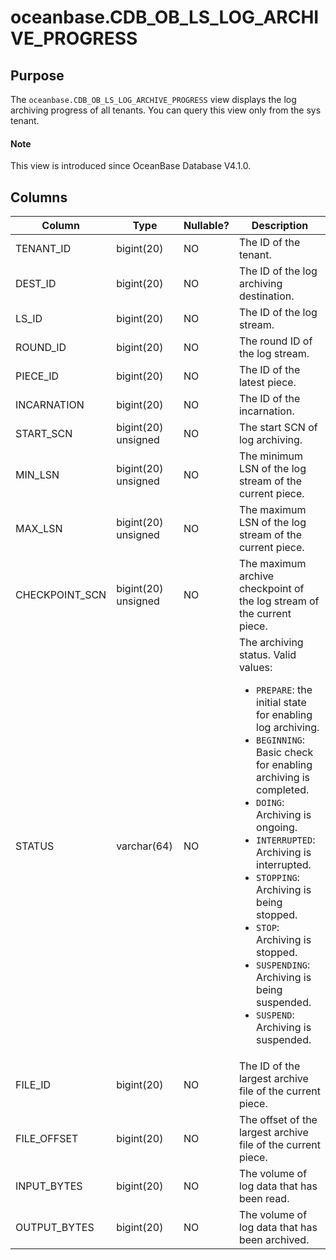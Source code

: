 # oceanbase.CDB_OB_LS_LOG_ARCHIVE_PROGRESS

## Purpose

The `oceanbase.CDB_OB_LS_LOG_ARCHIVE_PROGRESS` view displays the log archiving progress of all tenants. You can query this view only from the sys tenant. 

<main id="notice" type='explain'>

  <h4>Note</h4>

  <p>This view is introduced since OceanBase Database V4.1.0. </p>
</main>

## Columns

| **Column** | **Type** | **Nullable?** | **Description** |
| --- | --- | --- | --- |
| TENANT_ID | bigint(20) | NO | The ID of the tenant. |
| DEST_ID | bigint(20) | NO | The ID of the log archiving destination. |
| LS_ID | bigint(20) | NO | The ID of the log stream. |
| ROUND_ID | bigint(20) | NO | The round ID of the log stream. |
| PIECE_ID | bigint(20) | NO | The ID of the latest piece. |
| INCARNATION | bigint(20) | NO | The ID of the incarnation. |
| START_SCN | bigint(20) unsigned | NO | The start SCN of log archiving. |
| MIN_LSN | bigint(20) unsigned | NO | The minimum LSN of the log stream of the current piece. |
| MAX_LSN | bigint(20) unsigned | NO | The maximum LSN of the log stream of the current piece. |
| CHECKPOINT_SCN | bigint(20) unsigned | NO | The maximum archive checkpoint of the log stream of the current piece. |
| STATUS | varchar(64) | NO | The archiving status. Valid values:<ul><li> `PREPARE`: the initial state for enabling log archiving. </li><li>`BEGINNING`: Basic check for enabling archiving is completed. </li><li> `DOING`: Archiving is ongoing. </li><li> `INTERRUPTED`: Archiving is interrupted.</li><li> `STOPPING`: Archiving is being stopped.</li><li>`STOP`: Archiving is stopped. </li><li> `SUSPENDING`: Archiving is being suspended.</li><li> `SUSPEND`: Archiving is suspended. </li></ul> |
| FILE_ID | bigint(20) | NO | The ID of the largest archive file of the current piece. |
| FILE_OFFSET | bigint(20) | NO | The offset of the largest archive file of the current piece. |
| INPUT_BYTES | bigint(20) | NO | The volume of log data that has been read. |
| OUTPUT_BYTES | bigint(20) | NO | The volume of log data that has been archived. |
